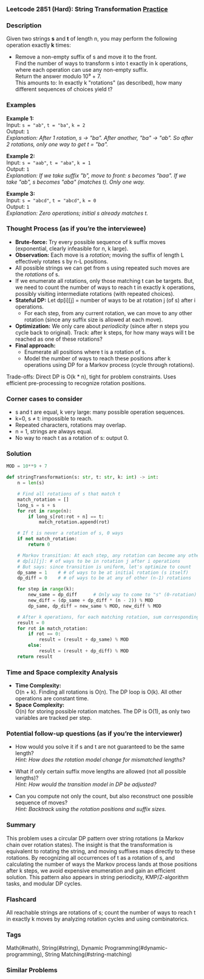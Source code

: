 ### Leetcode 2851 (Hard): String Transformation [Practice](https://leetcode.com/problems/string-transformation)

### Description  
Given two strings **s** and **t** of length n, you may perform the following operation exactly **k** times:  
- Remove a non-empty suffix of s and move it to the front.  
Find the number of ways to transform s into t exactly in k operations, where each operation can use any non-empty suffix.  
Return the answer modulo 10⁹ + 7.  
This amounts to: In exactly k "rotations" (as described), how many different sequences of choices yield t?

### Examples  

**Example 1:**  
Input: `s = "ab"`, `t = "ba"`, `k = 2`  
Output: `1`  
*Explanation: After 1 rotation, s → "ba". After another, "ba" → "ab". So after 2 rotations, only one way to get t = "ba".*

**Example 2:**  
Input: `s = "aab"`, `t = "aba"`, `k = 1`  
Output: `1`  
*Explanation: If we take suffix "b", move to front: s becomes "baa". If we take "ab", s becomes "aba" (matches t). Only one way.*

**Example 3:**  
Input: `s = "abcd"`, `t = "abcd"`, `k = 0`  
Output: `1`  
*Explanation: Zero operations; initial s already matches t.*

### Thought Process (as if you’re the interviewee)  

- **Brute-force:** Try every possible sequence of k suffix moves (exponential, clearly infeasible for n, k large).
- **Observation:** Each move is a *rotation*; moving the suffix of length L effectively rotates s by n-L positions.
- All possible strings we can get from s using repeated such moves are the *rotations* of s.
- If we enumerate all rotations, only those matching t can be targets. But, we need to count the number of ways to reach t in exactly k operations, possibly visiting intermediate rotations (with repeated choices).
- **Stateful DP:** Let dp[i][j] = number of ways to be at rotation j (of s) after i operations.
    - For each step, from any current rotation, we can move to any other rotation (since any suffix size is allowed at each move).
- **Optimization:** We only care about *periodicity* (since after n steps you cycle back to original). Track: after k steps, for how many ways will t be reached as one of these rotations?
- **Final approach:**  
    - Enumerate all positions where t is a rotation of s.
    - Model the number of ways to reach these positions after k operations using DP for a Markov process (cycle through rotations).

Trade-offs: Direct DP is O(k \* n), tight for problem constraints. Uses efficient pre-processing to recognize rotation positions.

### Corner cases to consider  
- s and t are equal, k very large: many possible operation sequences.
- k=0, s ≠ t: impossible to reach.
- Repeated characters, rotations may overlap.
- n = 1, strings are always equal.
- No way to reach t as a rotation of s: output 0.

### Solution

```python
MOD = 10**9 + 7

def stringTransformation(s: str, t: str, k: int) -> int:
    n = len(s)

    # Find all rotations of s that match t
    match_rotation = []
    long_s = s + s
    for rot in range(n):
        if long_s[rot:rot + n] == t:
            match_rotation.append(rot)

    # If t is never a rotation of s, 0 ways
    if not match_rotation:
        return 0

    # Markov transition: At each step, any rotation can become any other
    # dp[i][j]: # of ways to be in rotation j after i operations
    # But says: since transition is uniform, let's optimize to count
    dp_same = 1    # # of ways to be at initial rotation (s itself)
    dp_diff = 0    # # of ways to be at any of other (n-1) rotations

    for step in range(k):
        new_same = dp_diff      # Only way to come to "s" (0-rotation) is from "not s"
        new_diff = (dp_same + dp_diff * (n - 2)) % MOD
        dp_same, dp_diff = new_same % MOD, new_diff % MOD

    # After k operations, for each matching rotation, sum corresponding counts
    result = 0
    for rot in match_rotation:
        if rot == 0:
            result = (result + dp_same) % MOD
        else:
            result = (result + dp_diff) % MOD
    return result
```

### Time and Space complexity Analysis  

- **Time Complexity:**  
  O(n + k). Finding all rotations is O(n). The DP loop is O(k). All other operations are constant time.
- **Space Complexity:**  
  O(n) for storing possible rotation matches. The DP is O(1), as only two variables are tracked per step.

### Potential follow-up questions (as if you’re the interviewer)  

- How would you solve it if s and t are not guaranteed to be the same length?  
  *Hint: How does the rotation model change for mismatched lengths?*

- What if only certain suffix move lengths are allowed (not all possible lengths)?  
  *Hint: How would the transition model in DP be adjusted?*

- Can you compute not only the count, but also reconstruct one possible sequence of moves?  
  *Hint: Backtrack using the rotation positions and suffix sizes.*

### Summary
This problem uses a circular DP pattern over string rotations (a Markov chain over rotation states). The insight is that the transformation is equivalent to rotating the string, and moving suffixes maps directly to these rotations. By recognizing all occurrences of t as a rotation of s, and calculating the number of ways the Markov process lands at those positions after k steps, we avoid expensive enumeration and gain an efficient solution. This pattern also appears in string periodicity, KMP/Z-algorithm tasks, and modular DP cycles.


### Flashcard
All reachable strings are rotations of s; count the number of ways to reach t in exactly k moves by analyzing rotation cycles and using combinatorics.

### Tags
Math(#math), String(#string), Dynamic Programming(#dynamic-programming), String Matching(#string-matching)

### Similar Problems
